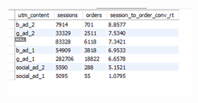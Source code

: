 ![](https://github.com/Harsha2409/SQL_analyzing_website_traffic_sources/blob/main/Analyzing%20Top%20Traffic%20Sources/result.PNG)
